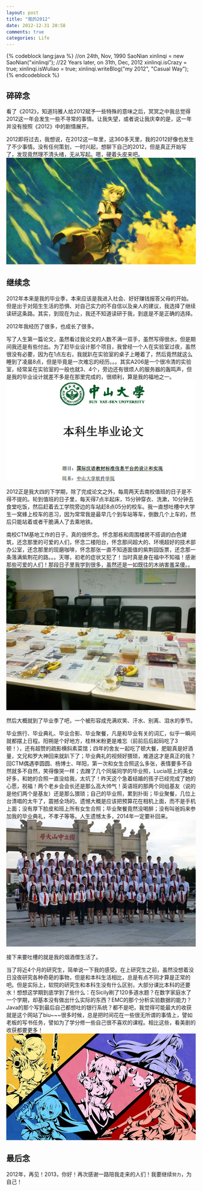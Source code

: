 ```yaml
---
layout: post
title: "我的2012"
date: 2012-12-31 20:58
comments: true
categories: Life
---
```


{% codeblock lang:java %}
//on 24th, Nov, 1990
SaoNian xinlinqi = new SaoNian("xinlinqi");
//22 Years later, on 31th, Dec, 2012
xinlinqi.isCrazy = true;
xinlinqi.isWuliao = true;
xinlinqi.writeBlog("my 2012", "Casual Way");
{% endcodeblock %}

## 碎碎念

看了《2012》，知道玛雅人给2012赋予一些特殊的意味之后，冥冥之中我总觉得2012这一年会发生一些不寻常的事情。让我失望，或者说让我庆幸的是，这一年并没有按照《2012》中的剧情展开。

2012即将过去，我想说，在2012这一年里，这360多天里，我的2012好像也发生了不少事情。没有任何策划，一时兴起，想聊下自己的2012，但是真正开始写了，发现竟然理不清头绪，无从写起。嗯，硬着头皮来吧。
![意图不明的图片](/images/my2012/1.jpg)
<!--more-->

## 继续念

2012年本来是我的毕业季，本来应该是我进入社会、好好赚钱报答父母的开始。但是出于对陌生生活的恐惧、对自己实力的不自信以及亲人的建议，我选择了继续读研这条路。其实，到现在为止，我还不知道读研于我，到底是不是正确的选择。

2012年我经历了很多，也成长了很多。

写了人生第一篇论文，虽然看过我论文的人数不满一双手，虽然写得很水，但是期间我还是有些付出。为了赶毕业设计那个项目，我曾经一个人在实验室过夜，虽然很没有必要，因为在1点左右，我就趴在实验室的桌子上睡着了，然后竟然就这么睡到了凌晨8点，但是毕竟是一次难忘的经历。。。其实A206是一个很冷清的实验室，经常呆在实验室的一般也就3、4个，旁边还有很烦人的服务器的轰鸣声，但是我的毕业设计就差不多是在那里完成的，很顺利，算是我的福地之一。
![Alt Text](/images/my2012/2.jpg)

2012正是我大四的下学期，除了完成论文之外，每周两天去南校值班的日子是不得不提的。轮到值班的日子里，每天得7点半起床，15分钟穿衣、洗漱，10分钟去食堂吃饭，然后赶着去工学院旁边的车站赶8点05分的校车。我一直想吐槽中大学生一窝蜂上校车的恶习，因为常常我是最早几个到车站等车，倒数几个上车的，然后只能站着或者干脆满人了去乘地铁。

南校CTM基地工作的日子，真的很怀念。怀念那栋和周围楼房不搭调的白色建筑，还念那里的可爱的人们，怀念二楼阳台，怀念那间超大的、环境超好的技术部办公室，还念那里的现磨咖啡，怀念那张一直不知道面值的紫荆园饭票，还念那一条落满紫荆花的路。。。天哪，初老的症状又犯了！当时真是身在福中不知福！感谢那些可爱的人们！那段日子里我学到很多，虽然还是一如既往的木纳害羞呆傻。。
![CTM令人难忘的一顿饭](/images/my2012/3.jpg)

然后大概就到了毕业季了吧，一个被形容成充满欢笑、汗水、别离、泪水的季节。

毕业旅行、毕业典礼、毕业合影、毕业聚餐，凡是和毕业有关的词汇，似乎一瞬间就都摆上日程。阳朔是个好地方，桂林米粉更是难忘（前前后后起码吃了3顿！），还有超赞的疏影横斜素菜馆；四年的舍友一起吃了顿大餐，肥聪真是好酒量，文兄和罗大神回来就趴下了；毕业典礼的视频好猥琐，难道这才是真正的我？回CTM偶遇李圆圆、杨博士、咩阳，第一次和女生合照这么多张，表情要多不自然就多不自然，笑得像哭一样；去蹭了几个同届同学的毕业照，Lucia班上的美女好多，和她的合照一直没给我，太坑了！昨天这个急着结婚的孩子已经完成了她的心愿，祝福！两个老乡会会长还是那么高大帅气！英语班的那两个同组基友（说的是他们两个是基友）还是那么猥琐；自己的毕业照，累到扑街；毕业聚餐，几位上台清唱的太牛了，震撼全场的。遗憾大概是应该把预算花在相机上面，而不是手机上面；没有厚下脸皮和班上所有女生合照；毕业聚餐竟然没喝醉；没有叫爸妈来参加我的毕业典礼，不孝子等等。人生遗憾太多，2014年一定要补回来。
![08计应班毕业合照](/images/my2012/4.jpg)

接下来要吐槽的就是我的烟酒僧生活了。

当了将近4个月的研究生，简单说一下我的感受。在上研究生之前，虽然没想着没日没夜研究各种奇葩的事物，但是和本科生活相比，总是有点不同才算是正常的吧。但是实际上，软院的研究生和本科生没有什么区别，大部分课比本科的还要水！想想这学期到底学到了些什么：在Sicily刷了120多道水题？在数字家庭水了一个学期，却基本没有做出什么实际的东西？EMC的那个分析实验数据的能力？Java的那个写到最后自己都想吐的银行系统？都不是吧，我觉得可能最大的收获就是这个网站了biu~~~很多时候，总是把时间花在一些很无所谓的事情上，譬如老板的写书任务，譬如为了学分修一些自己很不喜欢的课程。相比这些，看美剧的收获都要更多！
![再来一张意图不明的图片](/images/my2012/5.jpg)

## 最后念

2012年，再见！2013，你好！再次感谢一路陪我走来的人们！我要继续`努力`，为自己！